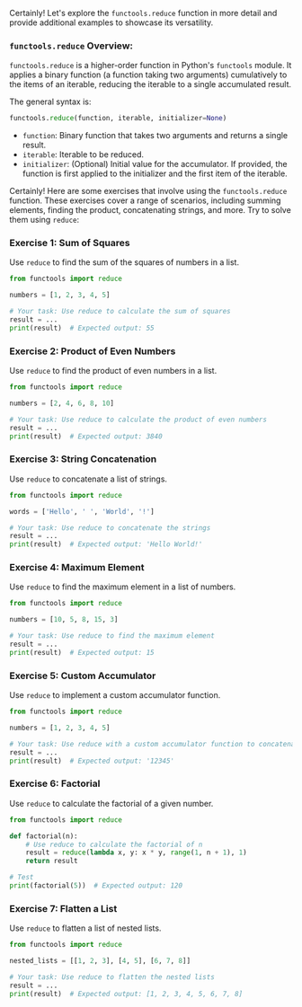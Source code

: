 Certainly! Let's explore the `functools.reduce` function in more detail and provide additional examples to showcase its versatility.

### `functools.reduce` Overview:

`functools.reduce` is a higher-order function in Python's `functools` module. It applies a binary function (a function taking two arguments) cumulatively to the items of an iterable, reducing the iterable to a single accumulated result.

The general syntax is:
```python
functools.reduce(function, iterable, initializer=None)
```

- `function`: Binary function that takes two arguments and returns a single result.
- `iterable`: Iterable to be reduced.
- `initializer`: (Optional) Initial value for the accumulator. If provided, the function is first applied to the initializer and the first item of the iterable.


Certainly! Here are some exercises that involve using the `functools.reduce` function. These exercises cover a range of scenarios, including summing elements, finding the product, concatenating strings, and more. Try to solve them using `reduce`:

### Exercise 1: Sum of Squares
Use `reduce` to find the sum of the squares of numbers in a list.

```python
from functools import reduce

numbers = [1, 2, 3, 4, 5]

# Your task: Use reduce to calculate the sum of squares
result = ...
print(result)  # Expected output: 55
```

### Exercise 2: Product of Even Numbers
Use `reduce` to find the product of even numbers in a list.

```python
from functools import reduce

numbers = [2, 4, 6, 8, 10]

# Your task: Use reduce to calculate the product of even numbers
result = ...
print(result)  # Expected output: 3840
```

### Exercise 3: String Concatenation
Use `reduce` to concatenate a list of strings.

```python
from functools import reduce

words = ['Hello', ' ', 'World', '!']

# Your task: Use reduce to concatenate the strings
result = ...
print(result)  # Expected output: 'Hello World!'
```

### Exercise 4: Maximum Element
Use `reduce` to find the maximum element in a list of numbers.

```python
from functools import reduce

numbers = [10, 5, 8, 15, 3]

# Your task: Use reduce to find the maximum element
result = ...
print(result)  # Expected output: 15
```

### Exercise 5: Custom Accumulator
Use `reduce` to implement a custom accumulator function.

```python
from functools import reduce

numbers = [1, 2, 3, 4, 5]

# Your task: Use reduce with a custom accumulator function to concatenate strings
result = ...
print(result)  # Expected output: '12345'
```

### Exercise 6: Factorial
Use `reduce` to calculate the factorial of a given number.

```python
from functools import reduce

def factorial(n):
    # Use reduce to calculate the factorial of n
    result = reduce(lambda x, y: x * y, range(1, n + 1), 1)
    return result

# Test
print(factorial(5))  # Expected output: 120
```

### Exercise 7: Flatten a List
Use `reduce` to flatten a list of nested lists.

```python
from functools import reduce

nested_lists = [[1, 2, 3], [4, 5], [6, 7, 8]]

# Your task: Use reduce to flatten the nested lists
result = ...
print(result)  # Expected output: [1, 2, 3, 4, 5, 6, 7, 8]
```

